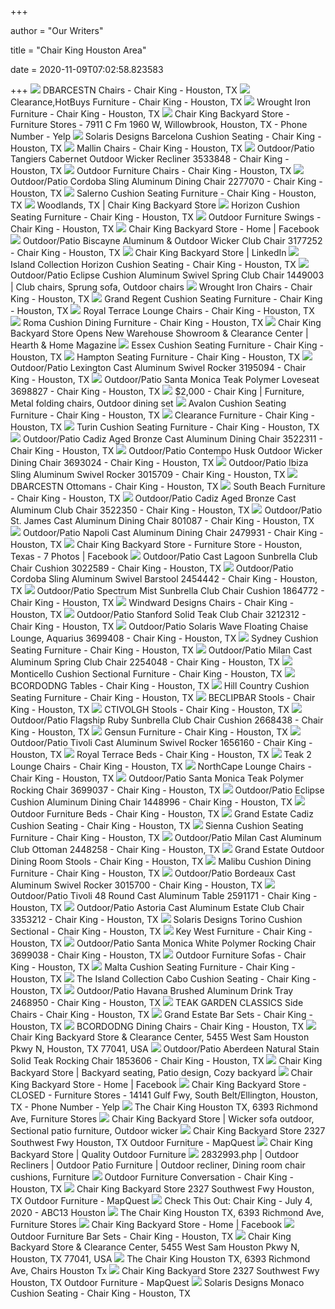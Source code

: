 +++
        
author = "Our Writers"
        
title = "Chair King Houston Area"
        
date = 2020-11-09T07:02:58.823583
        
+++
[ ![](https://marvel-b1-cdn.bc0a.com/f00000000136490/images2.imgix.net/p4dbimg/p20404/images/66211bg2.jpg?fit=fill&trim=color&trimcolor=FFFFFF&trimtol=5&bg=FFFFFF&w=384&h=288&fm=pjpg&auto=format)](https://marvel-b1-cdn.bc0a.com/f00000000136490/images2.imgix.net/p4dbimg/p20404/images/66211bg2.jpg?fit=fill&trim=color&trimcolor=FFFFFF&trimtol=5&bg=FFFFFF&w=384&h=288&fm=pjpg&auto=format) DBARCESTN Chairs - Chair King - Houston, TX
[ ![](https://marvel-b1-cdn.bc0a.com/f00000000136490/images2.imgix.net/p4dbimg/p20404/images/vinings-4pc-1.jpg?fit=fill&trim=color&trimcolor=FFFFFF&trimtol=5&bg=FFFFFF&w=384&h=288&fm=pjpg&auto=format)](https://marvel-b1-cdn.bc0a.com/f00000000136490/images2.imgix.net/p4dbimg/p20404/images/vinings-4pc-1.jpg?fit=fill&trim=color&trimcolor=FFFFFF&trimtol=5&bg=FFFFFF&w=384&h=288&fm=pjpg&auto=format) Clearance,HotBuys Furniture - Chair King - Houston, TX
[ ![](https://marvel-b1-cdn.bc0a.com/f00000000136490/images2.imgix.net/p4dbimg/p20404/images/vinings-chat-5-pc-round-fire-pit-table-1.jpg?fit=fill&trim=color&trimcolor=FFFFFF&trimtol=5&bg=FFFFFF&w=384&h=288&fm=pjpg&auto=format)](https://marvel-b1-cdn.bc0a.com/f00000000136490/images2.imgix.net/p4dbimg/p20404/images/vinings-chat-5-pc-round-fire-pit-table-1.jpg?fit=fill&trim=color&trimcolor=FFFFFF&trimtol=5&bg=FFFFFF&w=384&h=288&fm=pjpg&auto=format) Wrought Iron Furniture - Chair King - Houston, TX
[ ![](https://s3-media0.fl.yelpcdn.com/bphoto/Dx_sDbTOmFIUQ0LUS3QNOA/348s.jpg)](https://s3-media0.fl.yelpcdn.com/bphoto/Dx_sDbTOmFIUQ0LUS3QNOA/348s.jpg) Chair King Backyard Store - Furniture Stores - 7911 C Fm 1960 W,  Willowbrook, Houston, TX - Phone Number - Yelp
[ ![](https://marvel-b1-cdn.bc0a.com/f00000000136490/images2.imgix.net/p4dbimg/p20404/images/barcelona4pcspringsofagrpcastpompasspc-rt-1.jpg?fit=fill&trim=color&trimcolor=FFFFFF&trimtol=5&bg=FFFFFF&w=384&h=288&fm=pjpg&auto=format)](https://marvel-b1-cdn.bc0a.com/f00000000136490/images2.imgix.net/p4dbimg/p20404/images/barcelona4pcspringsofagrpcastpompasspc-rt-1.jpg?fit=fill&trim=color&trimcolor=FFFFFF&trimtol=5&bg=FFFFFF&w=384&h=288&fm=pjpg&auto=format) Solaris Designs Barcelona Cushion Seating - Chair King - Houston, TX
[ ![](https://marvel-b1-cdn.bc0a.com/f00000000136490/images2.imgix.net/p4dbimg/p20404/images/malli-tx883tasparrow-1.jpg?fit=fill&trim=color&trimcolor=FFFFFF&trimtol=5&bg=FFFFFF&w=384&h=288&fm=pjpg&auto=format)](https://marvel-b1-cdn.bc0a.com/f00000000136490/images2.imgix.net/p4dbimg/p20404/images/malli-tx883tasparrow-1.jpg?fit=fill&trim=color&trimcolor=FFFFFF&trimtol=5&bg=FFFFFF&w=384&h=288&fm=pjpg&auto=format) Mallin Chairs - Chair King - Houston, TX
[ ![](https://marvel-b1-cdn.bc0a.com/f00000000136490/images2.imgix.net/p4dbimg/p20404/images/wickr-pr1030ca-1.jpg?fit=fill&trim=color&trimcolor=FFFFFF&trimtol=5&bg=FFFFFF&w=768&h=576&fm=pjpg&auto=format)](https://marvel-b1-cdn.bc0a.com/f00000000136490/images2.imgix.net/p4dbimg/p20404/images/wickr-pr1030ca-1.jpg?fit=fill&trim=color&trimcolor=FFFFFF&trimtol=5&bg=FFFFFF&w=768&h=576&fm=pjpg&auto=format) Outdoor/Patio Tangiers Cabernet Outdoor Wicker Recliner 3533848 - Chair King  - Houston, TX
[ ![](https://marvel-b1-cdn.bc0a.com/f00000000136490/images2.imgix.net/p4dbimg/p20404/images/wickr_tuscany_3645588-7331986-2.jpg?fit=fill&trim=color&trimcolor=FFFFFF&trimtol=5&bg=FFFFFF&w=384&h=288&fm=pjpg&auto=format)](https://marvel-b1-cdn.bc0a.com/f00000000136490/images2.imgix.net/p4dbimg/p20404/images/wickr_tuscany_3645588-7331986-2.jpg?fit=fill&trim=color&trimcolor=FFFFFF&trimtol=5&bg=FFFFFF&w=384&h=288&fm=pjpg&auto=format) Outdoor Furniture Chairs - Chair King - Houston, TX
[ ![](https://marvel-b1-cdn.bc0a.com/f00000000136490/images2.imgix.net/p4dbimg/p20404/images/2277070-web.jpg?fit=fill&trim=color&trimcolor=FFFFFF&trimtol=5&bg=FFFFFF&w=768&h=576&fm=pjpg&auto=format)](https://marvel-b1-cdn.bc0a.com/f00000000136490/images2.imgix.net/p4dbimg/p20404/images/2277070-web.jpg?fit=fill&trim=color&trimcolor=FFFFFF&trimtol=5&bg=FFFFFF&w=768&h=576&fm=pjpg&auto=format) Outdoor/Patio Cordoba Sling Aluminum Dining Chair 2277070 - Chair King -  Houston, TX
[ ![](https://marvel-b1-cdn.bc0a.com/f00000000136490/images2.imgix.net/p4dbimg/p20404/images/salerno4pcsofagroup.jpg?fit=fill&trim=color&trimcolor=FFFFFF&trimtol=5&bg=FFFFFF&w=384&h=288&fm=pjpg&auto=format)](https://marvel-b1-cdn.bc0a.com/f00000000136490/images2.imgix.net/p4dbimg/p20404/images/salerno4pcsofagroup.jpg?fit=fill&trim=color&trimcolor=FFFFFF&trimtol=5&bg=FFFFFF&w=384&h=288&fm=pjpg&auto=format) Salerno Cushion Seating Furniture - Chair King - Houston, TX
[ ![](https://premiumcss.microdinc.com/css/20383/images/storepicwoodlands.jpg)](https://premiumcss.microdinc.com/css/20383/images/storepicwoodlands.jpg) Woodlands, TX | Chair King Backyard Store
[ ![](https://marvel-b1-cdn.bc0a.com/f00000000136490/images2.imgix.net/p4dbimg/p20404/images/islan-gt354007as-48080.jpg?fit=fill&trim=color&trimcolor=FFFFFF&trimtol=5&bg=FFFFFF&w=384&h=288&fm=pjpg&auto=format)](https://marvel-b1-cdn.bc0a.com/f00000000136490/images2.imgix.net/p4dbimg/p20404/images/islan-gt354007as-48080.jpg?fit=fill&trim=color&trimcolor=FFFFFF&trimtol=5&bg=FFFFFF&w=384&h=288&fm=pjpg&auto=format) Horizon Cushion Seating Furniture - Chair King - Houston, TX
[ ![](https://marvel-b1-cdn.bc0a.com/f00000000136490/images2.imgix.net/p4dbimg/p20404/images/hanging-chair-swing-pumice.jpg?fit=fill&trim=color&trimcolor=FFFFFF&trimtol=5&bg=FFFFFF&w=384&h=288&fm=pjpg&auto=format)](https://marvel-b1-cdn.bc0a.com/f00000000136490/images2.imgix.net/p4dbimg/p20404/images/hanging-chair-swing-pumice.jpg?fit=fill&trim=color&trimcolor=FFFFFF&trimtol=5&bg=FFFFFF&w=384&h=288&fm=pjpg&auto=format) Outdoor Furniture Swings - Chair King - Houston, TX
[ ![](https://lookaside.fbsbx.com/lookaside/crawler/media/?media_id=1956191264457418)](https://lookaside.fbsbx.com/lookaside/crawler/media/?media_id=1956191264457418) Chair King Backyard Store - Home | Facebook
[ ![](https://marvel-b1-cdn.bc0a.com/f00000000136490/images2.imgix.net/p4dbimg/p20404/images/wickr-gw6207sahenna.jpg?fit=fill&trim=color&trimcolor=FFFFFF&trimtol=5&bg=FFFFFF&w=768&h=576&fm=pjpg&auto=format)](https://marvel-b1-cdn.bc0a.com/f00000000136490/images2.imgix.net/p4dbimg/p20404/images/wickr-gw6207sahenna.jpg?fit=fill&trim=color&trimcolor=FFFFFF&trimtol=5&bg=FFFFFF&w=768&h=576&fm=pjpg&auto=format) Outdoor/Patio Biscayne Aluminum & Outdoor Wicker Club Chair 3177252 - Chair  King - Houston, TX
[ ![](https://media-exp1.licdn.com/dms/image/C4E1BAQHKpy_zq3eo7g/company-background_10000/0?e=2159024400&v=beta&t=83Ua2f0Y7eFhBzd6zObtJMm-LjjlYdXozWGEPs-h8_Y)](https://media-exp1.licdn.com/dms/image/C4E1BAQHKpy_zq3eo7g/company-background_10000/0?e=2159024400&v=beta&t=83Ua2f0Y7eFhBzd6zObtJMm-LjjlYdXozWGEPs-h8_Y) Chair King Backyard Store | LinkedIn
[ ![](https://marvel-b1-cdn.bc0a.com/f00000000136490/images2.imgix.net/p4dbimg/p20404/images/islan-gt354007as-40433.jpg?fit=fill&trim=color&trimcolor=FFFFFF&trimtol=5&bg=FFFFFF&w=384&h=288&fm=pjpg&auto=format)](https://marvel-b1-cdn.bc0a.com/f00000000136490/images2.imgix.net/p4dbimg/p20404/images/islan-gt354007as-40433.jpg?fit=fill&trim=color&trimcolor=FFFFFF&trimtol=5&bg=FFFFFF&w=384&h=288&fm=pjpg&auto=format) Island Collection Horizon Cushion Seating - Chair King - Houston, TX
[ ![](https://i.pinimg.com/736x/f0/1b/5e/f01b5e599a3650430b67329328761c0e.jpg)](https://i.pinimg.com/736x/f0/1b/5e/f01b5e599a3650430b67329328761c0e.jpg) Outdoor/Patio Eclipse Cushion Aluminum Swivel Spring Club Chair 1449003 |  Club chairs, Sprung sofa, Outdoor chairs
[ ![](https://marvel-b1-cdn.bc0a.com/f00000000136490/images2.imgix.net/p4dbimg/p20404/images/3722448-vinings-swivelclubrocker-front-1.jpg?fit=fill&trim=color&trimcolor=FFFFFF&trimtol=5&bg=FFFFFF&w=384&h=288&fm=pjpg&auto=format)](https://marvel-b1-cdn.bc0a.com/f00000000136490/images2.imgix.net/p4dbimg/p20404/images/3722448-vinings-swivelclubrocker-front-1.jpg?fit=fill&trim=color&trimcolor=FFFFFF&trimtol=5&bg=FFFFFF&w=384&h=288&fm=pjpg&auto=format) Wrought Iron Chairs - Chair King - Houston, TX
[ ![](https://marvel-b1-cdn.bc0a.com/f00000000136490/images2.imgix.net/p4dbimg/p20404/images/grand-regent-loveseat-with-cushion-cast-indigo-1.jpg?fit=fill&trim=color&trimcolor=FFFFFF&trimtol=5&bg=FFFFFF&w=384&h=288&fm=pjpg&auto=format)](https://marvel-b1-cdn.bc0a.com/f00000000136490/images2.imgix.net/p4dbimg/p20404/images/grand-regent-loveseat-with-cushion-cast-indigo-1.jpg?fit=fill&trim=color&trimcolor=FFFFFF&trimtol=5&bg=FFFFFF&w=384&h=288&fm=pjpg&auto=format) Grand Regent Cushion Seating Furniture - Chair King - Houston, TX
[ ![](https://marvel-b1-cdn.bc0a.com/f00000000136490/images2.imgix.net/p4dbimg/p20404/images/solstice_springactionclubchair_flagshiptwilight-1.jpg?fit=fill&trim=color&trimcolor=FFFFFF&trimtol=5&bg=FFFFFF&w=384&h=288&fm=pjpg&auto=format)](https://marvel-b1-cdn.bc0a.com/f00000000136490/images2.imgix.net/p4dbimg/p20404/images/solstice_springactionclubchair_flagshiptwilight-1.jpg?fit=fill&trim=color&trimcolor=FFFFFF&trimtol=5&bg=FFFFFF&w=384&h=288&fm=pjpg&auto=format) Royal Terrace Lounge Chairs - Chair King - Houston, TX
[ ![](https://marvel-b1-cdn.bc0a.com/f00000000136490/images2.imgix.net/p4dbimg/p20404/images/wickr-gw21102pe48109.jpg?fit=fill&trim=color&trimcolor=FFFFFF&trimtol=5&bg=FFFFFF&w=384&h=288&fm=pjpg&auto=format)](https://marvel-b1-cdn.bc0a.com/f00000000136490/images2.imgix.net/p4dbimg/p20404/images/wickr-gw21102pe48109.jpg?fit=fill&trim=color&trimcolor=FFFFFF&trimtol=5&bg=FFFFFF&w=384&h=288&fm=pjpg&auto=format) Roma Cushion Dining Furniture - Chair King - Houston, TX
[ ![](https://media.hearthandhome.com/news/eNewsSep082016/backyard-logo.jpg)](https://media.hearthandhome.com/news/eNewsSep082016/backyard-logo.jpg) Chair King Backyard Store Opens New Warehouse Showroom & Clearance Center |  Hearth & Home Magazine
[ ![](https://marvel-b1-cdn.bc0a.com/f00000000136490/images2.imgix.net/p4dbimg/p20404/images/solar-essex4pcsofagrp_lagoon-2-1.jpg?fit=fill&trim=color&trimcolor=FFFFFF&trimtol=5&bg=FFFFFF&w=384&h=288&fm=pjpg&auto=format)](https://marvel-b1-cdn.bc0a.com/f00000000136490/images2.imgix.net/p4dbimg/p20404/images/solar-essex4pcsofagrp_lagoon-2-1.jpg?fit=fill&trim=color&trimcolor=FFFFFF&trimtol=5&bg=FFFFFF&w=384&h=288&fm=pjpg&auto=format) Essex Cushion Seating Furniture - Chair King - Houston, TX
[ ![](https://marvel-b1-cdn.bc0a.com/f00000000136490/images2.imgix.net/p4dbimg/p20404/images/tg-hampton4pcsofagroup-1.jpg?fit=fill&trim=color&trimcolor=FFFFFF&trimtol=5&bg=FFFFFF&w=384&h=288&fm=pjpg&auto=format)](https://marvel-b1-cdn.bc0a.com/f00000000136490/images2.imgix.net/p4dbimg/p20404/images/tg-hampton4pcsofagroup-1.jpg?fit=fill&trim=color&trimcolor=FFFFFF&trimtol=5&bg=FFFFFF&w=384&h=288&fm=pjpg&auto=format) Hampton Seating Furniture - Chair King - Houston, TX
[ ![](https://marvel-b1-cdn.bc0a.com/f00000000136490/images2.imgix.net/p4dbimg/p20404/images/hanam-81102gm-web.jpg?fit=fill&trim=color&trimcolor=FFFFFF&trimtol=5&bg=FFFFFF&w=768&h=576&fm=pjpg&auto=format)](https://marvel-b1-cdn.bc0a.com/f00000000136490/images2.imgix.net/p4dbimg/p20404/images/hanam-81102gm-web.jpg?fit=fill&trim=color&trimcolor=FFFFFF&trimtol=5&bg=FFFFFF&w=768&h=576&fm=pjpg&auto=format) Outdoor/Patio Lexington Cast Aluminum Swivel Rocker 3195094 - Chair King -  Houston, TX
[ ![](https://images2.imgix.net/p4dbimg/p20404/images/santa-monica-teak-loveseat-1.jpg?trim=color&trimcolor=FFFFFF&trimtol=5&w=1024&h=768&fm=pjpg&auto=format)](https://images2.imgix.net/p4dbimg/p20404/images/santa-monica-teak-loveseat-1.jpg?trim=color&trimcolor=FFFFFF&trimtol=5&w=1024&h=768&fm=pjpg&auto=format) Outdoor/Patio Santa Monica Teak Polymer Loveseat 3698827 - Chair King -  Houston, TX
[ ![](https://i.pinimg.com/originals/7d/8c/08/7d8c083ef3971093a67871b17b60e817.jpg)](https://i.pinimg.com/originals/7d/8c/08/7d8c083ef3971093a67871b17b60e817.jpg) $2,000 - Chair King | Furniture, Metal folding chairs, Outdoor dining set
[ ![](https://marvel-b1-cdn.bc0a.com/f00000000136490/images2.imgix.net/p4dbimg/p20404/images/solar-avalon4pcsofagrp_indigo-1.jpg?fit=fill&trim=color&trimcolor=FFFFFF&trimtol=5&bg=FFFFFF&w=384&h=288&fm=pjpg&auto=format)](https://marvel-b1-cdn.bc0a.com/f00000000136490/images2.imgix.net/p4dbimg/p20404/images/solar-avalon4pcsofagrp_indigo-1.jpg?fit=fill&trim=color&trimcolor=FFFFFF&trimtol=5&bg=FFFFFF&w=384&h=288&fm=pjpg&auto=format) Avalon Cushion Seating Furniture - Chair King - Houston, TX
[ ![](https://marvel-b1-cdn.bc0a.com/f00000000136490/images2.imgix.net/p4dbimg/p20404/images/pdp_como_sectional_blue_no_table-1.jpg?fit=fill&trim=color&trimcolor=FFFFFF&trimtol=5&bg=FFFFFF&w=384&h=288&fm=pjpg&auto=format)](https://marvel-b1-cdn.bc0a.com/f00000000136490/images2.imgix.net/p4dbimg/p20404/images/pdp_como_sectional_blue_no_table-1.jpg?fit=fill&trim=color&trimcolor=FFFFFF&trimtol=5&bg=FFFFFF&w=384&h=288&fm=pjpg&auto=format) Clearance Furniture - Chair King - Houston, TX
[ ![](https://marvel-b1-cdn.bc0a.com/f00000000136490/images2.imgix.net/p4dbimg/p20404/images/turinsparrow-4pcset-f-1.jpg?fit=fill&trim=color&trimcolor=FFFFFF&trimtol=5&bg=FFFFFF&w=384&h=288&fm=pjpg&auto=format)](https://marvel-b1-cdn.bc0a.com/f00000000136490/images2.imgix.net/p4dbimg/p20404/images/turinsparrow-4pcset-f-1.jpg?fit=fill&trim=color&trimcolor=FFFFFF&trimtol=5&bg=FFFFFF&w=384&h=288&fm=pjpg&auto=format) Turin Cushion Seating Furniture - Chair King - Houston, TX
[ ![](https://marvel-b1-cdn.bc0a.com/f00000000136490/images2.imgix.net/p4dbimg/p20404/images/grand-79101ab.jpg?fit=fill&trim=color&trimcolor=FFFFFF&trimtol=5&bg=FFFFFF&w=768&h=576&fm=pjpg&auto=format)](https://marvel-b1-cdn.bc0a.com/f00000000136490/images2.imgix.net/p4dbimg/p20404/images/grand-79101ab.jpg?fit=fill&trim=color&trimcolor=FFFFFF&trimtol=5&bg=FFFFFF&w=768&h=576&fm=pjpg&auto=format) Outdoor/Patio Cadiz Aged Bronze Cast Aluminum Dining Chair 3522311 - Chair  King - Houston, TX
[ ![](https://marvel-b1-cdn.bc0a.com/f00000000136490/images2.imgix.net/p4dbimg/p20404/images/contempo-saddle-grey-chair-with-granite-wicker-chair-pad-18x18-1.jpg?fit=fill&trim=color&trimcolor=FFFFFF&trimtol=5&bg=FFFFFF&w=384&h=288&fm=pjpg&auto=format)](https://marvel-b1-cdn.bc0a.com/f00000000136490/images2.imgix.net/p4dbimg/p20404/images/contempo-saddle-grey-chair-with-granite-wicker-chair-pad-18x18-1.jpg?fit=fill&trim=color&trimcolor=FFFFFF&trimtol=5&bg=FFFFFF&w=384&h=288&fm=pjpg&auto=format) Outdoor/Patio Contempo Husk Outdoor Wicker Dining Chair 3693024 - Chair King  - Houston, TX
[ ![](https://marvel-b1-cdn.bc0a.com/f00000000136490/images2.imgix.net/p4dbimg/p20404/images/solar-gw4902mn-web.jpg?fit=fill&trim=color&trimcolor=FFFFFF&trimtol=5&bg=FFFFFF&w=768&h=576&fm=pjpg&auto=format)](https://marvel-b1-cdn.bc0a.com/f00000000136490/images2.imgix.net/p4dbimg/p20404/images/solar-gw4902mn-web.jpg?fit=fill&trim=color&trimcolor=FFFFFF&trimtol=5&bg=FFFFFF&w=768&h=576&fm=pjpg&auto=format) Outdoor/Patio Ibiza Sling Aluminum Swivel Rocker 3015709 - Chair King -  Houston, TX
[ ![](https://marvel-b1-cdn.bc0a.com/f00000000136490/images2.imgix.net/p4dbimg/p20404/images/66118bg-otto.jpg?fit=fill&trim=color&trimcolor=FFFFFF&trimtol=5&bg=FFFFFF&w=384&h=288&fm=pjpg&auto=format)](https://marvel-b1-cdn.bc0a.com/f00000000136490/images2.imgix.net/p4dbimg/p20404/images/66118bg-otto.jpg?fit=fill&trim=color&trimcolor=FFFFFF&trimtol=5&bg=FFFFFF&w=384&h=288&fm=pjpg&auto=format) DBARCESTN Ottomans - Chair King - Houston, TX
[ ![](https://marvel-b1-cdn.bc0a.com/f00000000136490/images2.imgix.net/p4dbimg/p20404/images/south-beach-chaise-slver-0512-c1-1.jpg?fit=fill&trim=color&trimcolor=FFFFFF&trimtol=5&bg=FFFFFF&w=384&h=288&fm=pjpg&auto=format)](https://marvel-b1-cdn.bc0a.com/f00000000136490/images2.imgix.net/p4dbimg/p20404/images/south-beach-chaise-slver-0512-c1-1.jpg?fit=fill&trim=color&trimcolor=FFFFFF&trimtol=5&bg=FFFFFF&w=384&h=288&fm=pjpg&auto=format) South Beach Furniture - Chair King - Houston, TX
[ ![](https://marvel-b1-cdn.bc0a.com/f00000000136490/images2.imgix.net/p4dbimg/p20404/images/grand-79401ab.jpg?fit=fill&trim=color&trimcolor=FFFFFF&trimtol=5&bg=FFFFFF&w=768&h=576&fm=pjpg&auto=format)](https://marvel-b1-cdn.bc0a.com/f00000000136490/images2.imgix.net/p4dbimg/p20404/images/grand-79401ab.jpg?fit=fill&trim=color&trimcolor=FFFFFF&trimtol=5&bg=FFFFFF&w=768&h=576&fm=pjpg&auto=format) Outdoor/Patio Cadiz Aged Bronze Cast Aluminum Club Chair 3522350 - Chair  King - Houston, TX
[ ![](https://marvel-b1-cdn.bc0a.com/f00000000136490/images2.imgix.net/p4dbimg/p20404/images/801087-1.jpg?fit=fill&trim=color&trimcolor=FFFFFF&trimtol=5&bg=FFFFFF&w=768&h=576&fm=pjpg&auto=format)](https://marvel-b1-cdn.bc0a.com/f00000000136490/images2.imgix.net/p4dbimg/p20404/images/801087-1.jpg?fit=fill&trim=color&trimcolor=FFFFFF&trimtol=5&bg=FFFFFF&w=768&h=576&fm=pjpg&auto=format) Outdoor/Patio St. James Cast Aluminum Dining Chair 801087 - Chair King -  Houston, TX
[ ![](https://marvel-b1-cdn.bc0a.com/f00000000136490/images2.imgix.net/p4dbimg/p20404/images/gensu-122401mg-1-web.jpg?fit=fill&trim=color&trimcolor=FFFFFF&trimtol=5&bg=FFFFFF&w=768&h=576&fm=pjpg&auto=format)](https://marvel-b1-cdn.bc0a.com/f00000000136490/images2.imgix.net/p4dbimg/p20404/images/gensu-122401mg-1-web.jpg?fit=fill&trim=color&trimcolor=FFFFFF&trimtol=5&bg=FFFFFF&w=768&h=576&fm=pjpg&auto=format) Outdoor/Patio Napoli Cast Aluminum Dining Chair 2479931 - Chair King -  Houston, TX
[ ![](https://lookaside.fbsbx.com/lookaside/crawler/media/?media_id=2188104097950612)](https://lookaside.fbsbx.com/lookaside/crawler/media/?media_id=2188104097950612) Chair King Backyard Store - Furniture Store - Houston, Texas - 7 Photos |  Facebook
[ ![](https://marvel-b1-cdn.bc0a.com/f00000000136490/images2.imgix.net/p4dbimg/p20404/images/clubcushcastlagoon.jpg?fit=fill&trim=color&trimcolor=FFFFFF&trimtol=5&bg=FFFFFF&w=768&h=576&fm=pjpg&auto=format)](https://marvel-b1-cdn.bc0a.com/f00000000136490/images2.imgix.net/p4dbimg/p20404/images/clubcushcastlagoon.jpg?fit=fill&trim=color&trimcolor=FFFFFF&trimtol=5&bg=FFFFFF&w=768&h=576&fm=pjpg&auto=format) Outdoor/Patio Cast Lagoon Sunbrella Club Chair Cushion 3022589 - Chair King  - Houston, TX
[ ![](https://marvel-b1-cdn.bc0a.com/f00000000136490/images2.imgix.net/p4dbimg/p20404/images/solar-55009bg-web.jpg?fit=fill&trim=color&trimcolor=FFFFFF&trimtol=5&bg=FFFFFF&w=768&h=576&fm=pjpg&auto=format)](https://marvel-b1-cdn.bc0a.com/f00000000136490/images2.imgix.net/p4dbimg/p20404/images/solar-55009bg-web.jpg?fit=fill&trim=color&trimcolor=FFFFFF&trimtol=5&bg=FFFFFF&w=768&h=576&fm=pjpg&auto=format) Outdoor/Patio Cordoba Sling Aluminum Swivel Barstool 2454442 - Chair King -  Houston, TX
[ ![](https://marvel-b1-cdn.bc0a.com/f00000000136490/images2.imgix.net/p4dbimg/p20404/images/1864772.jpg?fit=fill&trim=color&trimcolor=FFFFFF&trimtol=5&bg=FFFFFF&w=768&h=576&fm=pjpg&auto=format)](https://marvel-b1-cdn.bc0a.com/f00000000136490/images2.imgix.net/p4dbimg/p20404/images/1864772.jpg?fit=fill&trim=color&trimcolor=FFFFFF&trimtol=5&bg=FFFFFF&w=768&h=576&fm=pjpg&auto=format) Outdoor/Patio Spectrum Mist Sunbrella Club Chair Cushion 1864772 - Chair  King - Houston, TX
[ ![](https://marvel-b1-cdn.bc0a.com/f00000000136490/images2.imgix.net/p4dbimg/p20404/images/river-white-sailing-seagull-harborview-sling-dining-chair-0675-1.jpg?fit=fill&trim=color&trimcolor=FFFFFF&trimtol=5&bg=FFFFFF&w=384&h=288&fm=pjpg&auto=format)](https://marvel-b1-cdn.bc0a.com/f00000000136490/images2.imgix.net/p4dbimg/p20404/images/river-white-sailing-seagull-harborview-sling-dining-chair-0675-1.jpg?fit=fill&trim=color&trimcolor=FFFFFF&trimtol=5&bg=FFFFFF&w=384&h=288&fm=pjpg&auto=format) Windward Designs Chairs - Chair King - Houston, TX
[ ![](https://marvel-b1-cdn.bc0a.com/f00000000136490/images2.imgix.net/p4dbimg/p20404/images/teakg-sta113s0000nf-web.jpg?fit=fill&trim=color&trimcolor=FFFFFF&trimtol=5&bg=FFFFFF&w=768&h=576&fm=pjpg&auto=format)](https://marvel-b1-cdn.bc0a.com/f00000000136490/images2.imgix.net/p4dbimg/p20404/images/teakg-sta113s0000nf-web.jpg?fit=fill&trim=color&trimcolor=FFFFFF&trimtol=5&bg=FFFFFF&w=768&h=576&fm=pjpg&auto=format) Outdoor/Patio Stanford Solid Teak Club Chair 3212312 - Chair King - Houston,  TX
[ ![](https://images2.imgix.net/p4dbimg/p20404/images/7570975-1.jpg?trim=color&trimcolor=FFFFFF&trimtol=5&w=1024&h=768&fm=pjpg&auto=format)](https://images2.imgix.net/p4dbimg/p20404/images/7570975-1.jpg?trim=color&trimcolor=FFFFFF&trimtol=5&w=1024&h=768&fm=pjpg&auto=format) Outdoor/Patio Solaris Wave Floating Chaise Lounge, Aquarius 3699408 - Chair  King - Houston, TX
[ ![](https://marvel-b1-cdn.bc0a.com/f00000000136490/images2.imgix.net/p4dbimg/p20404/images/pdp_sydney_7580-1.jpg?fit=fill&trim=color&trimcolor=FFFFFF&trimtol=5&bg=FFFFFF&w=384&h=288&fm=pjpg&auto=format)](https://marvel-b1-cdn.bc0a.com/f00000000136490/images2.imgix.net/p4dbimg/p20404/images/pdp_sydney_7580-1.jpg?fit=fill&trim=color&trimcolor=FFFFFF&trimtol=5&bg=FFFFFF&w=384&h=288&fm=pjpg&auto=format) Sydney Cushion Seating Furniture - Chair King - Houston, TX
[ ![](https://marvel-b1-cdn.bc0a.com/f00000000136490/images2.imgix.net/p4dbimg/p20404/images/grand-15404ab-1.jpg?fit=fill&trim=color&trimcolor=FFFFFF&trimtol=5&bg=FFFFFF&w=768&h=576&fm=pjpg&auto=format)](https://marvel-b1-cdn.bc0a.com/f00000000136490/images2.imgix.net/p4dbimg/p20404/images/grand-15404ab-1.jpg?fit=fill&trim=color&trimcolor=FFFFFF&trimtol=5&bg=FFFFFF&w=768&h=576&fm=pjpg&auto=format) Outdoor/Patio Milan Cast Aluminum Spring Club Chair 2254048 - Chair King -  Houston, TX
[ ![](https://marvel-b1-cdn.bc0a.com/f00000000136490/images2.imgix.net/p4dbimg/p20404/images/monticello4pcsectionalseatinggroup-1.jpg?fit=fill&trim=color&trimcolor=FFFFFF&trimtol=5&bg=FFFFFF&w=384&h=288&fm=pjpg&auto=format)](https://marvel-b1-cdn.bc0a.com/f00000000136490/images2.imgix.net/p4dbimg/p20404/images/monticello4pcsectionalseatinggroup-1.jpg?fit=fill&trim=color&trimcolor=FFFFFF&trimtol=5&bg=FFFFFF&w=384&h=288&fm=pjpg&auto=format) Monticello Cushion Sectional Furniture - Chair King - Houston, TX
[ ![](https://marvel-b1-cdn.bc0a.com/f00000000136490/images2.imgix.net/p4dbimg/p20404/images/ge13148bg.jpg?fit=fill&trim=color&trimcolor=FFFFFF&trimtol=5&bg=FFFFFF&w=384&h=288&fm=pjpg&auto=format)](https://marvel-b1-cdn.bc0a.com/f00000000136490/images2.imgix.net/p4dbimg/p20404/images/ge13148bg.jpg?fit=fill&trim=color&trimcolor=FFFFFF&trimtol=5&bg=FFFFFF&w=384&h=288&fm=pjpg&auto=format) BCORDODNG Tables - Chair King - Houston, TX
[ ![](https://marvel-b1-cdn.bc0a.com/f00000000136490/images2.imgix.net/p4dbimg/p20404/images/4-pc-sofa-seating-42x28-coffee-table-cast-pumice-1.jpg?fit=fill&trim=color&trimcolor=FFFFFF&trimtol=5&bg=FFFFFF&w=384&h=288&fm=pjpg&auto=format)](https://marvel-b1-cdn.bc0a.com/f00000000136490/images2.imgix.net/p4dbimg/p20404/images/4-pc-sofa-seating-42x28-coffee-table-cast-pumice-1.jpg?fit=fill&trim=color&trimcolor=FFFFFF&trimtol=5&bg=FFFFFF&w=384&h=288&fm=pjpg&auto=format) Hill Country Cushion Seating Furniture - Chair King - Houston, TX
[ ![](https://marvel-b1-cdn.bc0a.com/f00000000136490/images2.imgix.net/p4dbimg/p20404/images/ep-233_99.jpg?fit=fill&trim=color&trimcolor=FFFFFF&trimtol=5&bg=FFFFFF&w=384&h=288&fm=pjpg)](https://marvel-b1-cdn.bc0a.com/f00000000136490/images2.imgix.net/p4dbimg/p20404/images/ep-233_99.jpg?fit=fill&trim=color&trimcolor=FFFFFF&trimtol=5&bg=FFFFFF&w=384&h=288&fm=pjpg) BECLIPBAR Stools - Chair King - Houston, TX
[ ![](https://marvel-b1-cdn.bc0a.com/f00000000136490/images2.imgix.net/p4dbimg/p20404/images/2231775-1.jpg?fit=fill&trim=color&trimcolor=FFFFFF&trimtol=5&bg=FFFFFF&w=384&h=288&fm=pjpg)](https://marvel-b1-cdn.bc0a.com/f00000000136490/images2.imgix.net/p4dbimg/p20404/images/2231775-1.jpg?fit=fill&trim=color&trimcolor=FFFFFF&trimtol=5&bg=FFFFFF&w=384&h=288&fm=pjpg) CTIVOLGH Stools - Chair King - Houston, TX
[ ![](https://marvel-b1-cdn.bc0a.com/f00000000136490/images2.imgix.net/p4dbimg/p20404/images/club_ruby-web.jpg?fit=fill&trim=color&trimcolor=FFFFFF&trimtol=5&bg=FFFFFF&w=768&h=576&fm=pjpg&auto=format)](https://marvel-b1-cdn.bc0a.com/f00000000136490/images2.imgix.net/p4dbimg/p20404/images/club_ruby-web.jpg?fit=fill&trim=color&trimcolor=FFFFFF&trimtol=5&bg=FFFFFF&w=768&h=576&fm=pjpg&auto=format) Outdoor/Patio Flagship Ruby Sunbrella Club Chair Cushion 2668438 - Chair  King - Houston, TX
[ ![](https://marvel-b1-cdn.bc0a.com/f00000000136490/images2.imgix.net/p4dbimg/p20404/images/midnight-gld-melrose-dng-chair-frame-1.jpg?fit=fill&trim=color&trimcolor=FFFFFF&trimtol=5&bg=FFFFFF&w=384&h=288&fm=pjpg&auto=format)](https://marvel-b1-cdn.bc0a.com/f00000000136490/images2.imgix.net/p4dbimg/p20404/images/midnight-gld-melrose-dng-chair-frame-1.jpg?fit=fill&trim=color&trimcolor=FFFFFF&trimtol=5&bg=FFFFFF&w=384&h=288&fm=pjpg&auto=format) Gensun Furniture - Chair King - Houston, TX
[ ![](https://marvel-b1-cdn.bc0a.com/f00000000136490/images2.imgix.net/p4dbimg/p20404/images/1656160-1.jpg?fit=fill&trim=color&trimcolor=FFFFFF&trimtol=5&bg=FFFFFF&w=768&h=576&fm=pjpg&auto=format)](https://marvel-b1-cdn.bc0a.com/f00000000136490/images2.imgix.net/p4dbimg/p20404/images/1656160-1.jpg?fit=fill&trim=color&trimcolor=FFFFFF&trimtol=5&bg=FFFFFF&w=768&h=576&fm=pjpg&auto=format) Outdoor/Patio Tivoli Cast Aluminum Swivel Rocker 1656160 - Chair King -  Houston, TX
[ ![](https://marvel-b1-cdn.bc0a.com/f00000000136490/images2.imgix.net/p4dbimg/p20404/images/havana-dk-elm-4pc-daybed-red-1.jpg?fit=fill&trim=color&trimcolor=FFFFFF&trimtol=5&bg=FFFFFF&w=384&h=288&fm=pjpg)](https://marvel-b1-cdn.bc0a.com/f00000000136490/images2.imgix.net/p4dbimg/p20404/images/havana-dk-elm-4pc-daybed-red-1.jpg?fit=fill&trim=color&trimcolor=FFFFFF&trimtol=5&bg=FFFFFF&w=384&h=288&fm=pjpg) Royal Terrace Beds - Chair King - Houston, TX
[ ![](https://marvel-b1-cdn.bc0a.com/f00000000136490/images2.imgix.net/p4dbimg/p20404/images/rocking_chair-1.jpg?fit=fill&trim=color&trimcolor=FFFFFF&trimtol=5&bg=FFFFFF&w=384&h=288&fm=pjpg&auto=format)](https://marvel-b1-cdn.bc0a.com/f00000000136490/images2.imgix.net/p4dbimg/p20404/images/rocking_chair-1.jpg?fit=fill&trim=color&trimcolor=FFFFFF&trimtol=5&bg=FFFFFF&w=384&h=288&fm=pjpg&auto=format) Teak 2 Lounge Chairs - Chair King - Houston, TX
[ ![](https://marvel-b1-cdn.bc0a.com/f00000000136490/images2.imgix.net/p4dbimg/p20404/images/grand-regent-club-chair-with-cushion-cast-indigo-1.jpg?fit=fill&trim=color&trimcolor=FFFFFF&trimtol=5&bg=FFFFFF&w=384&h=288&fm=pjpg)](https://marvel-b1-cdn.bc0a.com/f00000000136490/images2.imgix.net/p4dbimg/p20404/images/grand-regent-club-chair-with-cushion-cast-indigo-1.jpg?fit=fill&trim=color&trimcolor=FFFFFF&trimtol=5&bg=FFFFFF&w=384&h=288&fm=pjpg) NorthCape Lounge Chairs - Chair King - Houston, TX
[ ![](https://marvel-b1-cdn.bc0a.com/f00000000136490/images2.imgix.net/p4dbimg/p20404/images/santa-monica-teak-sm-rocker-1.jpg?fit=fill&trim=color&trimcolor=FFFFFF&trimtol=5&bg=FFFFFF&w=768&h=576&fm=pjpg&auto=format)](https://marvel-b1-cdn.bc0a.com/f00000000136490/images2.imgix.net/p4dbimg/p20404/images/santa-monica-teak-sm-rocker-1.jpg?fit=fill&trim=color&trimcolor=FFFFFF&trimtol=5&bg=FFFFFF&w=768&h=576&fm=pjpg&auto=format) Outdoor/Patio Santa Monica Teak Polymer Rocking Chair 3699037 - Chair King  - Houston, TX
[ ![](https://marvel-b1-cdn.bc0a.com/f00000000136490/images2.imgix.net/p4dbimg/p20404/images/ep-410_ar_468-1.jpg?fit=fill&trim=color&trimcolor=FFFFFF&trimtol=5&bg=FFFFFF&w=768&h=576&fm=pjpg&auto=format)](https://marvel-b1-cdn.bc0a.com/f00000000136490/images2.imgix.net/p4dbimg/p20404/images/ep-410_ar_468-1.jpg?fit=fill&trim=color&trimcolor=FFFFFF&trimtol=5&bg=FFFFFF&w=768&h=576&fm=pjpg&auto=format) Outdoor/Patio Eclipse Cushion Aluminum Dining Chair 1448996 - Chair King -  Houston, TX
[ ![](https://marvel-b1-cdn.bc0a.com/f00000000136490/images2.imgix.net/p4dbimg/p20404/images/havana-husk-4pc-daybed-indigo-1.jpg?fit=fill&trim=color&trimcolor=FFFFFF&trimtol=5&bg=FFFFFF&w=384&h=288&fm=pjpg&auto=format)](https://marvel-b1-cdn.bc0a.com/f00000000136490/images2.imgix.net/p4dbimg/p20404/images/havana-husk-4pc-daybed-indigo-1.jpg?fit=fill&trim=color&trimcolor=FFFFFF&trimtol=5&bg=FFFFFF&w=384&h=288&fm=pjpg&auto=format) Outdoor Furniture Beds - Chair King - Houston, TX
[ ![](https://marvel-b1-cdn.bc0a.com/f00000000136490/images2.imgix.net/p4dbimg/p20404/images/cadiz4pcsofagroup-gg-beige-1.jpg?fit=fill&trim=color&trimcolor=FFFFFF&trimtol=5&bg=FFFFFF&w=384&h=288&fm=pjpg&auto=format)](https://marvel-b1-cdn.bc0a.com/f00000000136490/images2.imgix.net/p4dbimg/p20404/images/cadiz4pcsofagroup-gg-beige-1.jpg?fit=fill&trim=color&trimcolor=FFFFFF&trimtol=5&bg=FFFFFF&w=384&h=288&fm=pjpg&auto=format) Grand Estate Cadiz Cushion Seating - Chair King - Houston, TX
[ ![](https://marvel-b1-cdn.bc0a.com/f00000000136490/images2.imgix.net/p4dbimg/p20404/images/sienna_4pc.seating-1.jpg?fit=fill&trim=color&trimcolor=FFFFFF&trimtol=5&bg=FFFFFF&w=384&h=288&fm=pjpg&auto=format)](https://marvel-b1-cdn.bc0a.com/f00000000136490/images2.imgix.net/p4dbimg/p20404/images/sienna_4pc.seating-1.jpg?fit=fill&trim=color&trimcolor=FFFFFF&trimtol=5&bg=FFFFFF&w=384&h=288&fm=pjpg&auto=format) Sienna Cushion Seating Furniture - Chair King - Houston, TX
[ ![](https://images2.imgix.net/p4dbimg/p20404/images/grand-15408ab-1.jpg?trim=color&trimcolor=FFFFFF&trimtol=5&w=1024&h=768&fm=pjpg&auto=format)](https://images2.imgix.net/p4dbimg/p20404/images/grand-15408ab-1.jpg?trim=color&trimcolor=FFFFFF&trimtol=5&w=1024&h=768&fm=pjpg&auto=format) Outdoor/Patio Milan Cast Aluminum Club Ottoman 2448258 - Chair King -  Houston, TX
[ ![](https://marvel-b1-cdn.bc0a.com/f00000000136490/images2.imgix.net/p4dbimg/p20404/images/gardenstool-3689174-7495294-1.jpg?fit=fill&trim=color&trimcolor=FFFFFF&trimtol=5&bg=FFFFFF&w=384&h=288&fm=pjpg)](https://marvel-b1-cdn.bc0a.com/f00000000136490/images2.imgix.net/p4dbimg/p20404/images/gardenstool-3689174-7495294-1.jpg?fit=fill&trim=color&trimcolor=FFFFFF&trimtol=5&bg=FFFFFF&w=384&h=288&fm=pjpg) Grand Estate Outdoor Dining Room Stools - Chair King - Houston, TX
[ ![](https://marvel-b1-cdn.bc0a.com/f00000000136490/images2.imgix.net/p4dbimg/p20404/images/malibu-chaise-07-c1-1.jpg?fit=fill&trim=color&trimcolor=FFFFFF&trimtol=5&bg=FFFFFF&w=384&h=288&fm=pjpg&auto=format)](https://marvel-b1-cdn.bc0a.com/f00000000136490/images2.imgix.net/p4dbimg/p20404/images/malibu-chaise-07-c1-1.jpg?fit=fill&trim=color&trimcolor=FFFFFF&trimtol=5&bg=FFFFFF&w=384&h=288&fm=pjpg&auto=format) Malibu Cushion Dining Furniture - Chair King - Houston, TX
[ ![](https://marvel-b1-cdn.bc0a.com/f00000000136490/images2.imgix.net/p4dbimg/p20404/images/189341-1.jpg?fit=fill&trim=color&trimcolor=FFFFFF&trimtol=5&bg=FFFFFF&w=768&h=576&fm=pjpg&auto=format)](https://marvel-b1-cdn.bc0a.com/f00000000136490/images2.imgix.net/p4dbimg/p20404/images/189341-1.jpg?fit=fill&trim=color&trimcolor=FFFFFF&trimtol=5&bg=FFFFFF&w=768&h=576&fm=pjpg&auto=format) Outdoor/Patio Bordeaux Cast Aluminum Swivel Rocker 3015700 - Chair King -  Houston, TX
[ ![](https://marvel-b1-cdn.bc0a.com/f00000000136490/images2.imgix.net/p4dbimg/p20404/images/grand-12148ab-1.jpg?fit=fill&trim=color&trimcolor=FFFFFF&trimtol=5&bg=FFFFFF&w=768&h=576&fm=pjpg&auto=format)](https://marvel-b1-cdn.bc0a.com/f00000000136490/images2.imgix.net/p4dbimg/p20404/images/grand-12148ab-1.jpg?fit=fill&trim=color&trimcolor=FFFFFF&trimtol=5&bg=FFFFFF&w=768&h=576&fm=pjpg&auto=format) Outdoor/Patio Tivoli 48 Round Cast Aluminum Table 2591171 - Chair King -  Houston, TX
[ ![](https://marvel-b1-cdn.bc0a.com/f00000000136490/images2.imgix.net/p4dbimg/p20404/images/hanam-6731db-1.jpg?fit=fill&trim=color&trimcolor=FFFFFF&trimtol=5&bg=FFFFFF&w=768&h=576&fm=pjpg&auto=format)](https://marvel-b1-cdn.bc0a.com/f00000000136490/images2.imgix.net/p4dbimg/p20404/images/hanam-6731db-1.jpg?fit=fill&trim=color&trimcolor=FFFFFF&trimtol=5&bg=FFFFFF&w=768&h=576&fm=pjpg&auto=format) Outdoor/Patio Astoria Cast Aluminum Estate Club Chair 3353212 - Chair King  - Houston, TX
[ ![](https://marvel-b1-cdn.bc0a.com/f00000000136490/images2.imgix.net/p4dbimg/p20404/images/torino_greyarmlessclubchair_silver.jpg?fit=fill&trim=color&trimcolor=FFFFFF&trimtol=5&bg=FFFFFF&w=384&h=288&fm=pjpg&auto=format)](https://marvel-b1-cdn.bc0a.com/f00000000136490/images2.imgix.net/p4dbimg/p20404/images/torino_greyarmlessclubchair_silver.jpg?fit=fill&trim=color&trimcolor=FFFFFF&trimtol=5&bg=FFFFFF&w=384&h=288&fm=pjpg&auto=format) Solaris Designs Torino Cushion Sectional - Chair King - Houston, TX
[ ![](https://marvel-b1-cdn.bc0a.com/f00000000136490/images2.imgix.net/p4dbimg/p20404/images/keywest_72-96x39diningtable.jpg?fit=fill&trim=color&trimcolor=FFFFFF&trimtol=5&bg=FFFFFF&w=384&h=288&fm=pjpg&auto=format)](https://marvel-b1-cdn.bc0a.com/f00000000136490/images2.imgix.net/p4dbimg/p20404/images/keywest_72-96x39diningtable.jpg?fit=fill&trim=color&trimcolor=FFFFFF&trimtol=5&bg=FFFFFF&w=384&h=288&fm=pjpg&auto=format) Key West Furniture - Chair King - Houston, TX
[ ![](https://images2.imgix.net/p4dbimg/p20404/images/white-2santa-monica-rocking-chair-1.jpg?trim=color&trimcolor=FFFFFF&trimtol=5&w=1024&h=768&fm=pjpg&auto=format)](https://images2.imgix.net/p4dbimg/p20404/images/white-2santa-monica-rocking-chair-1.jpg?trim=color&trimcolor=FFFFFF&trimtol=5&w=1024&h=768&fm=pjpg&auto=format) Outdoor/Patio Santa Monica White Polymer Rocking Chair 3699038 - Chair King  - Houston, TX
[ ![](https://marvel-b1-cdn.bc0a.com/f00000000136490/images2.imgix.net/p4dbimg/p20404/images/solar-sc5101010ww8899.psd.jpg?fit=fill&trim=color&trimcolor=FFFFFF&trimtol=5&bg=FFFFFF&w=384&h=288&fm=pjpg&auto=format)](https://marvel-b1-cdn.bc0a.com/f00000000136490/images2.imgix.net/p4dbimg/p20404/images/solar-sc5101010ww8899.psd.jpg?fit=fill&trim=color&trimcolor=FFFFFF&trimtol=5&bg=FFFFFF&w=384&h=288&fm=pjpg&auto=format) Outdoor Furniture Sofas - Chair King - Houston, TX
[ ![](https://marvel-b1-cdn.bc0a.com/f00000000136490/images2.imgix.net/p4dbimg/p20404/images/wickr_malta_3645575-7331973-1.jpg?fit=fill&trim=color&trimcolor=FFFFFF&trimtol=5&bg=FFFFFF&w=384&h=288&fm=pjpg&auto=format)](https://marvel-b1-cdn.bc0a.com/f00000000136490/images2.imgix.net/p4dbimg/p20404/images/wickr_malta_3645575-7331973-1.jpg?fit=fill&trim=color&trimcolor=FFFFFF&trimtol=5&bg=FFFFFF&w=384&h=288&fm=pjpg&auto=format) Malta Cushion Seating Furniture - Chair King - Houston, TX
[ ![](https://marvel-b1-cdn.bc0a.com/f00000000136490/images2.imgix.net/p4dbimg/p20404/images/cabo-4pc-sofa-grp-1.jpg?fit=fill&trim=color&trimcolor=FFFFFF&trimtol=5&bg=FFFFFF&w=384&h=288&fm=pjpg&auto=format)](https://marvel-b1-cdn.bc0a.com/f00000000136490/images2.imgix.net/p4dbimg/p20404/images/cabo-4pc-sofa-grp-1.jpg?fit=fill&trim=color&trimcolor=FFFFFF&trimtol=5&bg=FFFFFF&w=384&h=288&fm=pjpg&auto=format) The Island Collection Cabo Cushion Seating - Chair King - Houston, TX
[ ![](https://images2.imgix.net/p4dbimg/p20404/images/havana-drinktray1-web.jpg?trim=color&trimcolor=FFFFFF&trimtol=5&w=1024&h=768&fm=pjpg&auto=format)](https://images2.imgix.net/p4dbimg/p20404/images/havana-drinktray1-web.jpg?trim=color&trimcolor=FFFFFF&trimtol=5&w=1024&h=768&fm=pjpg&auto=format) Outdoor/Patio Havana Brushed Aluminum Drink Tray 2468950 - Chair King -  Houston, TX
[ ![](https://marvel-b1-cdn.bc0a.com/f00000000136490/images2.imgix.net/p4dbimg/p20404/images/teakg-71352-hampton-side-chair-1.jpg?fit=fill&trim=color&trimcolor=FFFFFF&trimtol=5&bg=FFFFFF&w=384&h=288&fm=pjpg&auto=format)](https://marvel-b1-cdn.bc0a.com/f00000000136490/images2.imgix.net/p4dbimg/p20404/images/teakg-71352-hampton-side-chair-1.jpg?fit=fill&trim=color&trimcolor=FFFFFF&trimtol=5&bg=FFFFFF&w=384&h=288&fm=pjpg&auto=format) TEAK GARDEN CLASSICS Side Chairs - Chair King - Houston, TX
[ ![](https://marvel-b1-cdn.bc0a.com/f00000000136490/images2.imgix.net/p4dbimg/p20404/images/grand-dining-3477488-f-1.jpg?fit=fill&trim=color&trimcolor=FFFFFF&trimtol=5&bg=FFFFFF&w=384&h=288&fm=pjpg&auto=format)](https://marvel-b1-cdn.bc0a.com/f00000000136490/images2.imgix.net/p4dbimg/p20404/images/grand-dining-3477488-f-1.jpg?fit=fill&trim=color&trimcolor=FFFFFF&trimtol=5&bg=FFFFFF&w=384&h=288&fm=pjpg&auto=format) Grand Estate Bar Sets - Chair King - Houston, TX
[ ![](https://marvel-b1-cdn.bc0a.com/f00000000136490/images2.imgix.net/p4dbimg/p20404/images/2277071.jpg?fit=fill&trim=color&trimcolor=FFFFFF&trimtol=5&bg=FFFFFF&w=384&h=288&fm=pjpg&auto=format)](https://marvel-b1-cdn.bc0a.com/f00000000136490/images2.imgix.net/p4dbimg/p20404/images/2277071.jpg?fit=fill&trim=color&trimcolor=FFFFFF&trimtol=5&bg=FFFFFF&w=384&h=288&fm=pjpg&auto=format) BCORDODNG Dining Chairs - Chair King - Houston, TX
[ ![](https://cdn.businessyab.com/assets/uploads/16e02c67ec49cc90cc281293a66e0722_-united-states-texas-harris-county-houston-westbranch-west-sam-houston-parkway-north-5455-chair-king-backyard-store-clearance-center.jpg)](https://cdn.businessyab.com/assets/uploads/16e02c67ec49cc90cc281293a66e0722_-united-states-texas-harris-county-houston-westbranch-west-sam-houston-parkway-north-5455-chair-king-backyard-store-clearance-center.jpg) Chair King Backyard Store & Clearance Center, 5455 West Sam Houston Pkwy N,  Houston, TX 77041, USA
[ ![](https://marvel-b1-cdn.bc0a.com/f00000000136490/images2.imgix.net/p4dbimg/p20404/images/1853606-web.jpg?fit=fill&trim=color&trimcolor=FFFFFF&trimtol=5&bg=FFFFFF&w=768&h=576&fm=pjpg&auto=format)](https://marvel-b1-cdn.bc0a.com/f00000000136490/images2.imgix.net/p4dbimg/p20404/images/1853606-web.jpg?fit=fill&trim=color&trimcolor=FFFFFF&trimtol=5&bg=FFFFFF&w=768&h=576&fm=pjpg&auto=format) Outdoor/Patio Aberdeen Natural Stain Solid Teak Rocking Chair 1853606 - Chair  King - Houston, TX
[ ![](https://i.pinimg.com/originals/88/68/5e/88685ed3cb8d0d9a153ea9fc793385e2.jpg)](https://i.pinimg.com/originals/88/68/5e/88685ed3cb8d0d9a153ea9fc793385e2.jpg) Chair King Backyard Store | Backyard seating, Patio design, Cozy backyard
[ ![](https://lookaside.fbsbx.com/lookaside/crawler/media/?media_id=2850828245240402)](https://lookaside.fbsbx.com/lookaside/crawler/media/?media_id=2850828245240402) Chair King Backyard Store - Home | Facebook
[ ![](https://s3-media0.fl.yelpcdn.com/bphoto/wBVXjD3lSJ89XpsVZLwyAA/o.jpg)](https://s3-media0.fl.yelpcdn.com/bphoto/wBVXjD3lSJ89XpsVZLwyAA/o.jpg) Chair King Backyard Store - CLOSED - Furniture Stores - 14141 Gulf Fwy,  South Belt/Ellington, Houston, TX - Phone Number - Yelp
[ ![](https://furniturestoresusa.com/sites/default/files/inline-images/chair-2446584_640.jpg)](https://furniturestoresusa.com/sites/default/files/inline-images/chair-2446584_640.jpg) The Chair King Houston TX, 6393 Richmond Ave, Furniture Stores
[ ![](https://i.pinimg.com/originals/6c/eb/8d/6ceb8d8d18c057023bc379e080157412.jpg)](https://i.pinimg.com/originals/6c/eb/8d/6ceb8d8d18c057023bc379e080157412.jpg) Chair King Backyard Store | Wicker sofa outdoor, Sectional patio furniture,  Outdoor wicker
[ ![](https://s3-media0.fl.yelpcdn.com/bphoto/b0Xlww9ZNnslY__7oUJiNQ/l.jpg)](https://s3-media0.fl.yelpcdn.com/bphoto/b0Xlww9ZNnslY__7oUJiNQ/l.jpg) Chair King Backyard Store 2327 Southwest Fwy Houston, TX Outdoor Furniture  - MapQuest
[ ![](https://images2.imgix.net/clientimages/20383/PremiumSlideShow/Text%20Slider%20Home%20Page/48MonthFinancing-TextBanner-11.2.jpg?auto=compress,format&fit=fill&bg=FFFFFF&fm=pjpg)](https://images2.imgix.net/clientimages/20383/PremiumSlideShow/Text%20Slider%20Home%20Page/48MonthFinancing-TextBanner-11.2.jpg?auto=compress,format&fit=fill&bg=FFFFFF&fm=pjpg) Chair King Backyard Store | Quality Outdoor Furniture
[ ![](https://i.pinimg.com/originals/d2/f9/83/d2f98336183c6548fd0d16ef98781ab2.jpg)](https://i.pinimg.com/originals/d2/f9/83/d2f98336183c6548fd0d16ef98781ab2.jpg) 2832993.php | Outdoor Recliners | Outdoor Patio Furniture | Outdoor  recliner, Dining room chair cushions, Furniture
[ ![](https://marvel-b1-cdn.bc0a.com/f00000000136490/images2.imgix.net/p4dbimg/p20404/images/maeclipse4pcfirepitseating2.jpg?fit=fill&trim=color&trimcolor=FFFFFF&trimtol=5&bg=FFFFFF&w=384&h=288&fm=pjpg&auto=format)](https://marvel-b1-cdn.bc0a.com/f00000000136490/images2.imgix.net/p4dbimg/p20404/images/maeclipse4pcfirepitseating2.jpg?fit=fill&trim=color&trimcolor=FFFFFF&trimtol=5&bg=FFFFFF&w=384&h=288&fm=pjpg&auto=format) Outdoor Furniture Conversation - Chair King - Houston, TX
[ ![](https://s3-media0.fl.yelpcdn.com/bphoto/nrzIahkwvn-H1mLsD4Rt5Q/l.jpg)](https://s3-media0.fl.yelpcdn.com/bphoto/nrzIahkwvn-H1mLsD4Rt5Q/l.jpg) Chair King Backyard Store 2327 Southwest Fwy Houston, TX Outdoor Furniture  - MapQuest
[ ![](https://cdn.abcotvs.com/dip/images/6301959_070620-CTO0704-CK6-vid.jpg?w=800&r=16%3A9)](https://cdn.abcotvs.com/dip/images/6301959_070620-CTO0704-CK6-vid.jpg?w=800&r=16%3A9) Check This Out: Chair King - July 4, 2020 - ABC13 Houston
[ ![](https://furniturestoresusa.com/sites/default/files/styles/listing_thumbnail/public/inline-images/bedroom-394530_640.jpg?itok=hVQOnqL2)](https://furniturestoresusa.com/sites/default/files/styles/listing_thumbnail/public/inline-images/bedroom-394530_640.jpg?itok=hVQOnqL2) The Chair King Houston TX, 6393 Richmond Ave, Furniture Stores
[ ![](https://lookaside.fbsbx.com/lookaside/crawler/media/?media_id=2843161919244940&get_thumbnail=1)](https://lookaside.fbsbx.com/lookaside/crawler/media/?media_id=2843161919244940&get_thumbnail=1) Chair King Backyard Store - Home | Facebook
[ ![](https://marvel-b1-cdn.bc0a.com/f00000000136490/images2.imgix.net/p4dbimg/p20404/images/ha-stj-5pcbarped-1.jpg?fit=fill&trim=color&trimcolor=FFFFFF&trimtol=5&bg=FFFFFF&w=384&h=288&fm=pjpg&auto=format)](https://marvel-b1-cdn.bc0a.com/f00000000136490/images2.imgix.net/p4dbimg/p20404/images/ha-stj-5pcbarped-1.jpg?fit=fill&trim=color&trimcolor=FFFFFF&trimtol=5&bg=FFFFFF&w=384&h=288&fm=pjpg&auto=format) Outdoor Furniture Bar Sets - Chair King - Houston, TX
[ ![](https://cdn.businessyab.com/assets/uploads/9f0521588b5cc53f4ef516becd0357eb_-united-states-texas-harris-county-houston-westbranch-west-sam-houston-parkway-north-5455-chair-king-backyard-store-clearance-center.jpg)](https://cdn.businessyab.com/assets/uploads/9f0521588b5cc53f4ef516becd0357eb_-united-states-texas-harris-county-houston-westbranch-west-sam-houston-parkway-north-5455-chair-king-backyard-store-clearance-center.jpg) Chair King Backyard Store & Clearance Center, 5455 West Sam Houston Pkwy N,  Houston, TX 77041, USA
[ ![](http://www.furnitureshowroom.org/my_images/Company_logo_.jpg)](http://www.furnitureshowroom.org/my_images/Company_logo_.jpg) The Chair King Houston TX, 6393 Richmond Ave, Chairs Houston Tx
[ ![](https://s3-media0.fl.yelpcdn.com/bphoto/ovZHgmpGQWlwNy8955POgQ/l.jpg)](https://s3-media0.fl.yelpcdn.com/bphoto/ovZHgmpGQWlwNy8955POgQ/l.jpg) Chair King Backyard Store 2327 Southwest Fwy Houston, TX Outdoor Furniture  - MapQuest
[ ![](https://marvel-b1-cdn.bc0a.com/f00000000136490/images2.imgix.net/p4dbimg/p20404/images/monaco_3pcseating_mist.jpg?fit=fill&trim=color&trimcolor=FFFFFF&trimtol=5&bg=FFFFFF&w=384&h=288&fm=pjpg&auto=format)](https://marvel-b1-cdn.bc0a.com/f00000000136490/images2.imgix.net/p4dbimg/p20404/images/monaco_3pcseating_mist.jpg?fit=fill&trim=color&trimcolor=FFFFFF&trimtol=5&bg=FFFFFF&w=384&h=288&fm=pjpg&auto=format) Solaris Designs Monaco Cushion Seating - Chair King - Houston, TX
